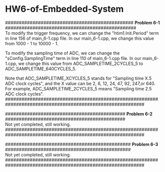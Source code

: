 # HW6-of-Embedded-System

############################################### **Problem 6-1** ################################################  
To modify the trigger frequency, we can change the "htim1.Init.Period" term in line 156 of main_6-1.cpp file. In our main_6-1.cpp, we change this value from 1000 - 1 to 10000 - 1.  

To modify the sampling time of ADC, we can change the "sConfig.SamplingTime" term in line 110 of main_6-1.cpp file. In our main_6-1.cpp, we change this value from ADC_SAMPLETIME_2CYCLES_5 to ADC_SAMPLETIME_640CYCLES_5.  

Note that ADC_SAMPLETIME_XCYCLES_5 stands for "Sampling time X.5 ADC clock cycles", and the X value can be 2, 6, 12, 24, 47, 92, 247,or 640. For example, ADC_SAMPLETIME_2CYCLES_5 means "Sampling time 2.5 ADC clock cycles".  
###########################################################################################################  

############################################ **Problem 6-2** ############################################  
Not yet completed, still working.  
###########################################################################################################  

############################################## **Problem 6-3** ##############################################  
Not yet completed, still working.  
###########################################################################################################  
